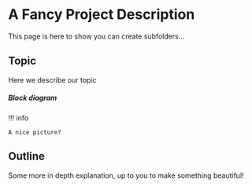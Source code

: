 # A Fancy Project Description

This page is here to show you can create subfolders...

## Topic

Here we describe our topic

##### Block diagram

!!! info

    A nice picture?

## Outline

Some more in depth explanation, up to you to make something beautiful!
